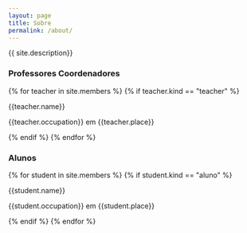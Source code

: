 ```yaml
---
layout: page
title: Sobre
permalink: /about/
---
```


{{ site.description}}

<h3>Professores Coordenadores</h3>
{% for teacher in site.members %}
{% if teacher.kind == "teacher" %}

<p style="margin-bottom: 0"> {{teacher.name}} </p>
<p> {{teacher.occupation}} em {{teacher.place}} </p>

{% endif %}
{% endfor %}


<h3>Alunos</h3>
{% for student in site.members %}
{% if student.kind == "aluno" %}

<p style="margin-bottom: 0"> {{student.name}} </p>
<p> {{student.occupation}} em {{student.place}} </p>

{% endif %}
{% endfor %}


